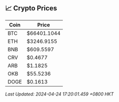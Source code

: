 ## 📈 Crypto Prices

| Coin | Price |
| ---- | ----- |
| BTC | $66401.1044 |
| ETH | $3246.9155 |
| BNB | $609.5597 |
| CRV | $0.4677 |
| ARB | $1.1825 |
| OKB | $55.5236 |
| DOGE | $0.1613 |

_Last Updated: 2024-04-24 17:20:01.459 +0800 HKT_